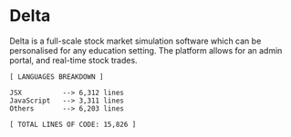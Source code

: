 # Delta
Delta is a full-scale stock market simulation software which can be personalised for any education setting. The platform allows for an admin portal, and real-time stock trades.

 <!-- LANGUAGES BREAKDOWN START -->
```
[ LANGUAGES BREAKDOWN ]

JSX          --> 6,312 lines
JavaScript   --> 3,311 lines
Others       --> 6,203 lines

[ TOTAL LINES OF CODE: 15,826 ]
```
<!-- LANGUAGES BREAKDOWN END -->

